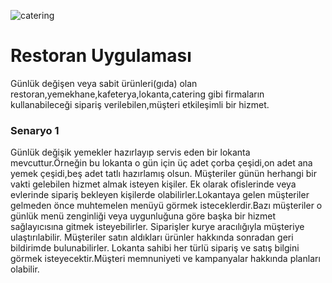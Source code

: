 ![catering](https://www.w3schools.com/w3images/tablesetting.jpg)
# Restoran Uygulaması

Günlük değişen veya sabit ürünleri(gıda) olan restoran,yemekhane,kafeterya,lokanta,catering gibi firmaların kullanabileceği sipariş verilebilen,müşteri etkileşimli bir hizmet.

### Senaryo 1 

Günlük değişik yemekler hazırlayıp servis eden bir lokanta mevcuttur.Örneğin bu lokanta o gün için üç adet çorba çeşidi,on adet ana yemek çeşidi,beş adet tatlı hazırlamış olsun. Müşteriler günün herhangi bir vakti gelebilen hizmet almak isteyen kişiler. Ek olarak ofislerinde veya evlerinde sipariş bekleyen kişilerde olabilirler.Lokantaya gelen müşteriler gelmeden önce muhtemelen menüyü görmek isteceklerdir.Bazı müşteriler o günlük menü zenginliği veya uygunluğuna göre başka bir hizmet sağlayıcısına gitmek isteyebilirler. Siparişler kurye aracılığıyla müşteriye ulaştırılabilir. Müşteriler satın aldıkları ürünler hakkında sonradan geri bildirimde bulunabilirler. Lokanta sahibi her türlü sipariş ve satış bilgini görmek isteyecektir.Müşteri memnuniyeti ve kampanyalar hakkında planları olabilir. 

